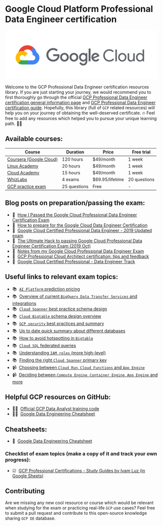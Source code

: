 # Google Cloud Platform Professional Data Engineer certification

![alt text][logo]

Welcome to the GCP Professional Data Engineer certification resources library. If you are just starting your journey, we would recommend you to first thoroughly go through the official [GCP Professional Data Engineer certification general information page](https://cloud.google.com/certification/data-engineer) and [GCP Professional Data Engineer certification guide](https://cloud.google.com/certification/guides/data-engineer). Hopefully, this library (full of ``GCP`` related resources) will help you on your journey of obtaining the well-deserved certificate. 🔥 Feel free to add any resources which helped you to pursue your unique learning path. 🏄‍♂️

## Available courses:

Course | Duration | Price | Free trial
--- | --- | --- | ---
[Coursera (Google Cloud)](https://www.coursera.org/professional-certificates/gcp-data-engineering) | 120 hours | $49/month | 1 week
[Linux Academy](https://linuxacademy.com/course/google-cloud-certified-professional-data-engineer/) | 20 hours | $49/month | 1 week
[Cloud Academy](https://cloudacademy.com/learning-paths/data-engineer-professional-certification-preparation-for-google-83/) | 15 hours | $49/month | 1 week
[WhizLabs](https://www.whizlabs.com/google-cloud-certified-professional-data-engineer/practice-tests/) | 4 exams | $69.95/lifetime | 20 questions
[GCP practice exam](https://cloud.google.com/certification/practice-exam/data-engineer) | 25 questions | Free | -

## Blog posts on preparation/passing the exam:

* 📝&nbsp;&nbsp;[How I Passed the Google Cloud Professional Data Engineer Certification Exam](https://towardsdatascience.com/passing-the-google-cloud-professional-data-engineer-certification-87da9908b333)
* 📝&nbsp;&nbsp;[How to prepare for the Google Cloud Data Engineer Certification](https://www.notion.so/GCP-Certification-00763029549e4672887d5281ec247f42)
* 📝&nbsp;&nbsp;[Google Cloud Certified Professional Data Engineer - 2019 Updated exam](https://deploy.live/blog/google-cloud-certified-professional-data-engineer/)
* 📝&nbsp;&nbsp;[The Ultimate Hack to passing Google Cloud Professional Data Engineer Certification Exam (2019 Oct)](https://medium.com/@sodiumsun/the-ultimate-hack-to-passing-google-cloud-professional-data-engineer-certification-exam-2019-oct-663b2dfac492)
* 📝&nbsp;&nbsp;[Notes from my Google Cloud Professional Data Engineer Exam](https://medium.com/@sathishvj/notes-from-my-google-cloud-professional-data-engineer-exam-530d11966aa0)
* 📝&nbsp;&nbsp;[GCP Professional Cloud Architect certification: tips and feedback](https://medium.com/@belougatech/gcp-professional-cloud-architect-certification-tips-and-feedback-9813110613aa)
* 📝&nbsp;&nbsp;[Google Cloud Certified Professional - Data Engineer Track](https://www.linkedin.com/pulse/google-cloud-certified-professional-data-engineer-writeup-rix/)

## Useful links to relevant exam topics:

* 📚&nbsp;&nbsp;[``AI Platform`` prediction pricing](https://cloud.google.com/ai-platform/prediction/pricing)
* 📚&nbsp;&nbsp;[Overview of current ``BigQuery Data Transfer Services`` and integrations](https://cloud.google.com/bigquery-transfer/docs/transfer-service-overview)
* 📚&nbsp;&nbsp;[``Cloud Spanner`` best practice schema design](https://cloud.google.com/spanner/docs/schema-design)
* 📚&nbsp;&nbsp;[``Cloud Bigtable`` schema design overview](https://cloud.google.com/bigtable/docs/schema-design)
* 📚&nbsp;&nbsp;[``GCP security`` best practices and summary](https://www.assured.se/2019/12/19/gcp-security)
* 📚&nbsp;&nbsp;[Up to date quick summary about different databases](https://cloud.google.com/products/databases)
* 📚&nbsp;&nbsp;[How to avoid hotspotting in ``Bigtable``](https://cloud.google.com/bigtable/docs/schema-design-time-series#ensure_that_your_row_key_avoids_hotspotting)
* 📚&nbsp;&nbsp;[``Cloud SQL`` federated queries](https://cloud.google.com/bigquery/docs/cloud-sql-federated-queries)
* 📚&nbsp;&nbsp;[Understanding ``IAM roles`` (more high-level)](https://cloud.google.com/iam/docs/understanding-roles)
* 📚&nbsp;&nbsp;[Finding the right ``Cloud Spanner`` primary key](https://www.youtube.com/watch?v=FFTHQt_KFNM)
* 📹&nbsp;&nbsp;[Choosing between ``Cloud Run``, ``Cloud Functions`` and ``App Engine``](https://www.youtube.com/watch?v=c0XcLidqfXU)
* 📹&nbsp;&nbsp;[Deciding between ``Compute Engine``, ``Container Engine``, ``App Engine`` and more](https://www.youtube.com/watch?v=g0dN8Hkh5H8)

## Helpful GCP resources on GitHub:

* 👩‍💻&nbsp;&nbsp;[Official GCP Data Analyst training code](https://github.com/GoogleCloudPlatform/training-data-analyst)
* 👩‍💻&nbsp;&nbsp;[Google Data Engineering Cheatsheet](https://github.com/ml874/Data-Engineering-on-GCP-Cheatsheet/blob/master/data_engineering_on_GCP.pdf)

## Cheatsheets:

* 🔖&nbsp;&nbsp;[Google Data Engineering Cheatsheet](https://github.com/ml874/Data-Engineering-on-GCP-Cheatsheet/blob/master/data_engineering_on_GCP.pdf)

### Checklist of exam topics (make a copy of it and track your own progress):

* ☑&nbsp;&nbsp;[GCP Professional Certifications - Study Guides by Ivam Luz (in Google Sheets)](https://docs.google.com/spreadsheets/d/1LUtqhOEjUMySCfn3zj8Arhzcmazr3vrPzy7VzJwIshE)

## Contributing

Are we missing any new cool resource or course which would be relevant when studying for the exam or practicing real-life ``GCP`` use cases? Feel free to submit a pull request and contribute to this open-source knowledge sharing ``GCP DE`` database.

[logo]: assets/gcp-logo.png "GCP logo"